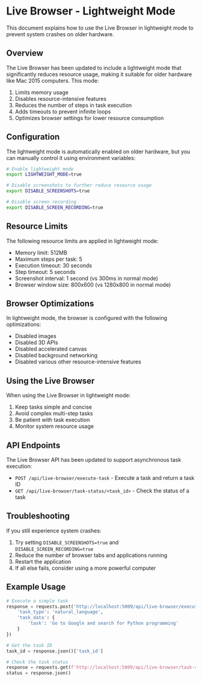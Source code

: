 # Live Browser - Lightweight Mode

This document explains how to use the Live Browser in lightweight mode to prevent system crashes on older hardware.

## Overview

The Live Browser has been updated to include a lightweight mode that significantly reduces resource usage, making it suitable for older hardware like Mac 2015 computers. This mode:

1. Limits memory usage
2. Disables resource-intensive features
3. Reduces the number of steps in task execution
4. Adds timeouts to prevent infinite loops
5. Optimizes browser settings for lower resource consumption

## Configuration

The lightweight mode is automatically enabled on older hardware, but you can manually control it using environment variables:

```bash
# Enable lightweight mode
export LIGHTWEIGHT_MODE=true

# Disable screenshots to further reduce resource usage
export DISABLE_SCREENSHOTS=true

# Disable screen recording
export DISABLE_SCREEN_RECORDING=true
```

## Resource Limits

The following resource limits are applied in lightweight mode:

- Memory limit: 512MB
- Maximum steps per task: 5
- Execution timeout: 30 seconds
- Step timeout: 5 seconds
- Screenshot interval: 1 second (vs 300ms in normal mode)
- Browser window size: 800x600 (vs 1280x800 in normal mode)

## Browser Optimizations

In lightweight mode, the browser is configured with the following optimizations:

- Disabled images
- Disabled 3D APIs
- Disabled accelerated canvas
- Disabled background networking
- Disabled various other resource-intensive features

## Using the Live Browser

When using the Live Browser in lightweight mode:

1. Keep tasks simple and concise
2. Avoid complex multi-step tasks
3. Be patient with task execution
4. Monitor system resource usage

## API Endpoints

The Live Browser API has been updated to support asynchronous task execution:

- `POST /api/live-browser/execute-task` - Execute a task and return a task ID
- `GET /api/live-browser/task-status/<task_id>` - Check the status of a task

## Troubleshooting

If you still experience system crashes:

1. Try setting `DISABLE_SCREENSHOTS=true` and `DISABLE_SCREEN_RECORDING=true`
2. Reduce the number of browser tabs and applications running
3. Restart the application
4. If all else fails, consider using a more powerful computer

## Example Usage

```python
# Execute a simple task
response = requests.post('http://localhost:5009/api/live-browser/execute-task', json={
    'task_type': 'natural_language',
    'task_data': {
        'task': 'Go to Google and search for Python programming'
    }
})

# Get the task ID
task_id = response.json()['task_id']

# Check the task status
response = requests.get(f'http://localhost:5009/api/live-browser/task-status/{task_id}')
status = response.json()
```
